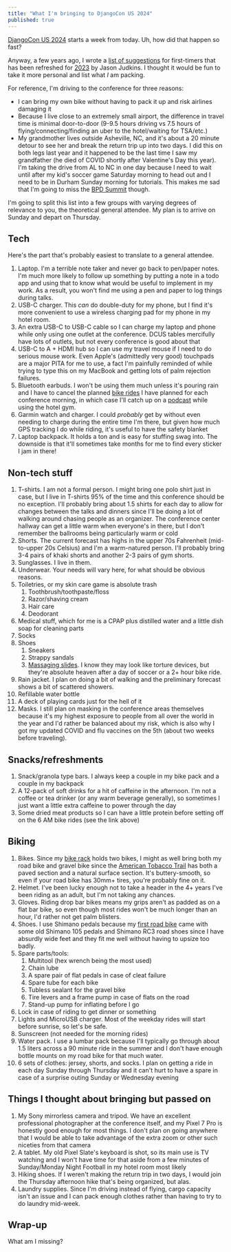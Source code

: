 ```yaml
---
title: "What I'm bringing to DjangoCon US 2024"
published: true
---
```


[DjangoCon US 2024](https://2024.djangocon.us/) starts a week from today. Uh, how did that happen so fast?

Anyway, a few years ago, I wrote a [list of suggestions](https://2019.djangocon.us/news/first-time-things-to-bring/) for first-timers that has been refreshed for [2023](https://2023.djangocon.us/news/first-time-things-to-bring/) by Jason Judkins. I thought it would be fun to take it more personal and list what _I_ am packing.

For reference, I'm driving to the conference for three reasons:
- I can bring my own bike without having to pack it up and risk airlines damaging it
- Because I live close to an extremely small airport, the difference in travel time is minimal door-to-door (9-9.5 hours driving vs 7.5 hours of flying/connecting/finding an uber to the hotel/waiting for TSA/etc.)
- My grandmother lives outside Asheville, NC, and it's about a 20 minute detour to see her and break the return trip up into two days. I did this on both legs last year and it happened to be the last time I saw my grandfather (he died of COVID shortly after Valentine's Day this year). I'm taking the drive from AL to NC in one day because I need to wait until after my kid's soccer game Saturday morning to head out and I need to be in Durham Sunday morning for tutorials. This makes me sad that I'm going to miss the [BPD Summit](https://2024.djangocon.us/news/black-python-devs/) though.

I'm going to split this list into a few groups with varying degrees of relevance to you, the theoretical general attendee. My plan is to arrive on Sunday and depart on Thursday.

## Tech

Here's the part that's probably easiest to translate to a general attendee.

1. Laptop. I'm a terrible note taker and never go back to pen/paper notes. I'm much more likely to follow up something by putting a note in a todo app and using that to know what would be useful to implement in my work. As a result, you won't find me using a pen and paper to log things during talks.
2. USB-C charger. This _can_ do double-duty for my phone, but I find it's more convenient to use a wireless charging pad for my phone in my hotel room.
3. An extra USB-C to USB-C cable so I can charge my laptop and phone while only using one outlet at the conference. DCUS tables mercifully have lots of outlets, but not every conference is good about that
4. USB-C to A + HDMI hub so I can use my travel mouse if I need to do serious mouse work. Even Apple's (admittedly very good) touchpads are a major PITA for me to use, a fact I'm painfully reminded of while trying to type this on my MacBook and getting lots of palm rejection failures.
5. Bluetooth earbuds. I won't be using them much unless it's pouring rain and I have to cancel the planned [bike rides](https://www.strava.com/clubs/1282541) I have planned for each conference morning, in which case I'll catch up on a [podcast](https://djangochat.com) while using the hotel gym.
6. Garmin watch and charger. I could _probably_ get by without even needing to charge during the entire time I'm there, but given how much GPS tracking I do while riding, it's useful to have the safety blanket
7. Laptop backpack. It holds a ton and is easy for stuffing swag into. The downside is that it'll sometimes take months for me to find every sticker I jam in there!

## Non-tech stuff

1. T-shirts. I am not a formal person. I might bring one polo shirt just in case, but I live in T-shirts 95% of the time and this conference should be no exception. I'll probably bring about 1.5 shirts for each day to allow for changes between the talks and dinners since I'll be doing a lot of walking around chasing people as an organizer. The conference center hallway can get a little warm when everyone's in there, but I don't remember the ballrooms being particularly warm or cold
2. Shorts. The current forecast has highs in the upper 70s Fahrenheit (mid-to-upper 20s Celsius) and I'm a warm-natured person. I'll probably bring 3-4 pairs of khaki shorts and another 2-3 pairs of gym shorts.
3. Sunglasses. I live in them.
4. Underwear. Your needs will vary here, for what should be obvious reasons.
5. Toiletries, or my skin care game is absolute trash
   1. Toothbrush/toothpaste/floss
   2. Razor/shaving cream
   3. Hair care
   4. Deodorant
6. Medical stuff, which for me is a CPAP plus distilled water and a little dish soap for cleaning parts
7. Socks
8. Shoes
   1. Sneakers
   2. Strappy sandals
   3. [Massaging slides](https://www.academy.com/p/adidas-mens-adissage-slide-sandals-116894510?sku=core-black-cloud-white-core-black-12-d). I know they may look like torture devices, but they're absolute heaven after a day of soccer or a 2+ hour bike ride.
9. Rain jacket. I plan on doing a bit of walking and the preliminary forecast shows a bit of scattered showers.
10. Refillable water bottle
11. A deck of playing cards just for the hell of it
12. Masks. I still plan on masking in the conference areas themselves because it's my highest exposure to people from all over the world in the year and I'd rather be balanced about my risk, which is also why I got my updated COVID and flu vaccines on the 5th (about two weeks before traveling).

## Snacks/refreshments

1. Snack/granola type bars. I always keep a couple in my bike pack and a couple in my backpack
2. A 12-pack of soft drinks for a hit of caffeine in the afternoon. I'm not a coffee or tea drinker (or any warm beverage generally), so sometimes I just want a little extra caffeine to power through the day
3. Some dried meat products so I can have a little protein before setting off on the 6 AM bike rides (see the link above)

## Biking

1. Bikes. Since my [bike rack](https://kuat.com/products/nv-base-2-0?variant=47366603014442) holds two bikes, I might as well bring both my road bike and gravel bike since the [American Tobacco Trail](https://www.triangletrails.org/american-tobacco-trail/) has both a paved section and a natural surface section. It's buttery-smooth, so even if your road bike has 30mm+ tires, you're probably fine on it.
2. Helmet. I've been lucky enough not to take a header in the 4+ years I've been riding as an adult, but I'm not taking any chances.
3. Gloves. Riding drop bar bikes means my grips aren't as padded as on a flat bar bike, so even though most rides won't be much longer than an hour, I'd rather not get palm blisters.
4. Shoes. I use Shimano pedals because my [first road bike](/2023/07/05/musings/) came with some old Shimano 105 pedals and Shimano RC3 road shoes since I have absurdly wide feet and they fit me well without having to upsize too badly.
5. Spare parts/tools:
   1. Multitool (hex wrench being the most used)
   2. Chain lube
   3. A spare pair of flat pedals in case of cleat failure
   4. Spare tube for each bike
   5. Tubless sealant for the gravel bike
   6. Tire levers and a frame pump in case of flats on the road
   7. Stand-up pump for inflating before I go
6. Lock in case of riding to get dinner or something
7. Lights and MicroUSB charger. Most of the weekday rides will start before sunrise, so let's be safe.
8. Sunscreen (not needed for the morning rides)
9. Water pack. I use a lumbar pack because I'll typically go through about 1.5 liters across a 90 minute ride in the summer and I don't have enough bottle mounts on my road bike for that much water.
10. 6 sets of clothes: jersey, shorts, and socks. I plan on getting a ride in each day Sunday through Thursday and it can't hurt to have a spare in case of a surprise outing Sunday or Wednesday evening

## Things I thought about bringing but passed on

1. My Sony mirrorless camera and tripod. We have an excellent professional photographer at the conference itself, and my Pixel 7 Pro is honestly good enough for most things. I don't plan on going anywhere that I would be able to take advantage of the extra zoom or other such niceties from that camera
2. A tablet. My old Pixel Slate's keyboard is shot, so its main use is TV watching and I won't have time for that aside from a few minutes of Sunday/Monday Night Football in my hotel room most likely
3. Hiking shoes. If I weren't making the return trip in two days, I would join the Thursday afternoon hike that's being organized, but alas.
4. Laundry supplies. Since I'm driving instead of flying, cargo capacity isn't an issue and I can pack enough clothes rather than having to try to do laundry mid-week.

## Wrap-up

What am I missing?
